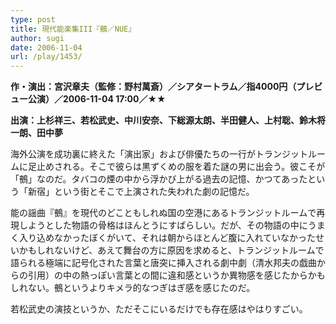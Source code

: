 ```yaml
---
type: post
title: 現代能楽集III『鵺／NUE』
author: sugi
date: 2006-11-04
url: /play/1453/
---
```

**作・演出：宮沢章夫（監修：野村萬斎）／シアタートラム／指4000円（プレビュー公演）／2006-11-04 17:00／★★**

**出演：上杉祥三、若松武史、中川安奈、下総源太朗、半田健人、上村聡、鈴木将一朗、田中夢**

海外公演を成功裏に終えた「演出家」および俳優たちの一行がトランジットルームに足止めされる。そこで彼らは黒ずくめの服を着た謎の男に出会う。彼こそが「鵺」なのだ。タバコの煙の中から浮かび上がる過去の記憶、かつてあったという「新宿」という街とそこで上演された失われた劇の記憶だ。

能の謡曲『鵺』を現代のどこともしれぬ国の空港にあるトランジットルームで再現しようとした物語の骨格はほんとうにすばらしい。だが、その物語の中にうまく入り込めなかったぼくがいて、それは朝からほとんど腹に入れていなかったせいかもしれないけど、あえて舞台の方に原因を求めると、トランジットルームで語られる極端に記号化された言葉と唐突に挿入される劇中劇（清水邦夫の戯曲からの引用）の中の熱っぽい言葉との間に違和感というか異物感を感じたからかもしれない。鵺というよりキメラ的なつぎはぎ感を感じたのだ。

若松武史の演技というか、ただそこにいるだけでも存在感はやはりすごい。
